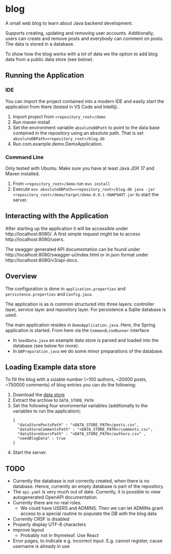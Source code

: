 # blog
A small web blog to learn about Java backend development.

Supports creating, updating and removing user accounts. Additionally, users can create and remove posts and everybody can comment on posts. The data is stored in a database. 

To show how the blog works with a lot of data we the option to add blog data from a public data store (see below).

## Running the Application

### IDE
You can import the project contained into a modern IDE and easily start the application from there (tested in VS Code and Intellij).

1. Import project from `<repository_root>/demo`
1. Run maven install
1. Set the environment variable `absoluteDBPath` to point to the data base contained in the repository using an absolute path. That is set `absoluteDBPath=<repository_root>/blog.db` 
1. Run com.example.demo.DemoApplication. 

### Command Line

Only tested with Ubuntu. Make sure you have at least Java JDK 17 and Maven installed.

1. From `<repository_root>/demo` run `mvn install`
1. Execute `env absoluteDBPath=<repository_root>/blog.db java -jar <repository_root>/demo/target/demo-0.0.1-SNAPSHOT.jar` to start the server.

## Interacting with the Application
After starting up the application it will be accessible under http://localhost:8080/. A first simple request might be to access http://localhost:8080/users.

The swagger generated API documentation can be found under http://localhost:8080/swagger-ui/index.html or in json format under http://localhost:8080/v3/api-docs.

## Overview
The configuration is done in `application.properties` and `persistence.properties` and `Config.java`.

The application is as is common structured into three layers: controller layer, service layer and repository layer. For persistence a Sqlite database is used.

The main application resides in `DemoApplication.java`. Here, the Spring application is started. From here via the `CommandLineRunner` interface 
- In `SeedData.java` an example data store is parsed and loaded into the database (see below for more). 
- In `DBPreparation.java` we do some minor preparations of the database.

## Loading Example data store
To fill the blog with a sizable number (~100 authors, ~20000 posts, ~750000 comments) of blog entries you can do the following:

1. Download the [data store](https://www.kaggle.com/datasets/lakritidis/identifying-influential-bloggers-techcrunch)
1. Extract the archive to `DATA_STORE_PATH`
1. Set the following four enviromental variables (additionally to the variables to run the application): 
      ```
      {
        "dataStorePostsPath" : "<DATA_STORE_PATH>/posts.csv",
        "dataStoreCommentsPath" : "<DATA_STORE_PATH>/comments.csv",
        "dataStoreUsersPath" : "<DATA_STORE_PATH>/authors.csv" ,
        "seedBlogData" : true
      }
      ```
1. Start the server.


## TODO
- Currently the database is not correctly created, when there is no database. Hence, currently an empty database is part of the repository.
- The `api.yaml` is very much out of date. Currently, it is possible to view autogenerated OpenAPI documentation
- Currently there are no real roles. 
  - We could have USERS and ADMINS. Then we can let ADMINs grant access to a special routine to populate the DB with the blog data
- Currently CRSF is disabled
- Properly display UTF-8 characters
- improve layout 
  - Probably not in thymeleaf. Use React
- Error pages, to indicate e.g. incorrect input. E.g. cannot register, cause username is already in use